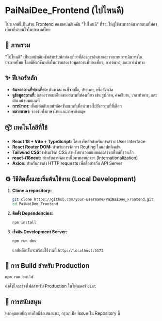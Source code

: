 # PaiNaiDee_Frontend (ไปไหนดี)

โปรเจกต์นี้เป็นส่วน Frontend ของแอปพลิเคชัน "ไปไหนดี" ที่ช่วยให้ผู้ใช้สามารถค้นหาสถานที่ท่องเที่ยวที่น่าสนใจในประเทศไทย

## 🌟 ภาพรวม

"ไปไหนดี" เป็นแอปพลิเคชันสำหรับนักท่องเที่ยวที่ต้องการค้นหาและวางแผนการเดินทางในประเทศไทย โดยมีฟังก์ชันหลักในการแสดงข้อมูลสถานที่ท่องเที่ยว, การค้นหา, และการนำทาง

## ✨ ฟีเจอร์หลัก

*   **ค้นหาสถานที่ท่องเที่ยว:** ค้นหาสถานที่จากชื่อ, ประเภท, หรือจังหวัด
*   **ดูข้อมูลสถานที่:** แสดงรายละเอียดของสถานที่ท่องเที่ยว เช่น รูปภาพ, คำอธิบาย, เวลาทำการ, และตำแหน่งบนแผนที่
*   **การนำทาง:** เชื่อมต่อกับแอปพลิเคชันแผนที่เพื่อนำทางไปยังสถานที่ที่เลือก
*   **หลายภาษา:** รองรับทั้งภาษาไทยและภาษาอังกฤษ

## 📦 เทคโนโลยีที่ใช้

*   **React 18 + Vite + TypeScript:** ไลบรารีหลักสำหรับการสร้าง User Interface
*   **React Router DOM:** สำหรับการจัดการ Routing ในแอปพลิเคชัน
*   **Tailwind CSS:** เฟรมเวิร์ก CSS สำหรับการออกแบบและสร้างสไตล์ที่รวดเร็ว
*   **react-i18next:** สำหรับการจัดการเนื้อหาหลายภาษา (Internationalization)
*   **Axios:** สำหรับการส่ง HTTP requests เพื่อสื่อสารกับ API Server

## ⚙️ วิธีติดตั้งและเริ่มต้นใช้งาน (Local Development)

1.  **Clone a repository:**
    ```bash
    git clone https://github.com/your-username/PaiNaiDee_Frontend.git
    cd PaiNaiDee_Frontend
    ```

2.  **ติดตั้ง Dependencies:**
    ```bash
    npm install
    ```

3.  **เริ่มต้น Development Server:**
    ```bash
    npm run dev
    ```
    แอปพลิเคชันจะพร้อมใช้งานที่ `http://localhost:5173`

## 🚀 การ Build สำหรับ Production

```bash
npm run build
```

คำสั่งนี้จะสร้างไฟล์สำหรับ Production ในโฟลเดอร์ `dist`

## 🤝 การสนับสนุน

หากคุณพบปัญหาหรือมีข้อเสนอแนะ, กรุณาเปิด Issue ใน Repository นี้
